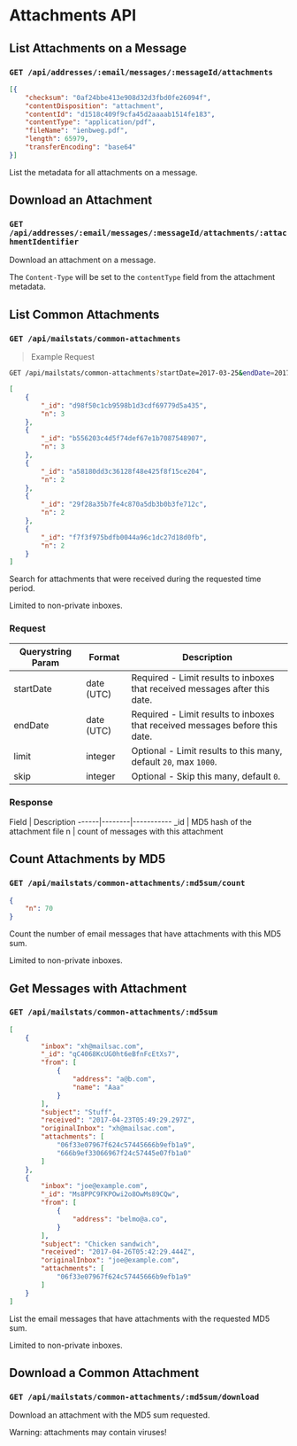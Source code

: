 # Attachments API

## List Attachments on a Message
### `GET /api/addresses/:email/messages/:messageId/attachments`

```json
[{
    "checksum": "0af24bbe413e908d32d3fbd0fe26094f",
    "contentDisposition": "attachment",
    "contentId": "d1518c409f9cfa45d2aaaab1514fe183",
    "contentType": "application/pdf",
    "fileName": "ienbweg.pdf",
    "length": 65979,
    "transferEncoding": "base64"
}]
```

List the metadata for all attachments on a message.

## Download an Attachment
### `GET /api/addresses/:email/messages/:messageId/attachments/:attachmentIdentifier`

Download an attachment on a message.

The `Content-Type` will be set to the `contentType` field from the attachment
metadata.


## List Common Attachments
### `GET /api/mailstats/common-attachments`

> Example Request

```bash
GET /api/mailstats/common-attachments?startDate=2017-03-25&endDate=2017-03-28T02:53:50.269Z&limit=100&skip=1000
```

```json
[
    {
        "_id": "d98f50c1cb9598b1d3cdf69779d5a435",
        "n": 3
    },
    {
        "_id": "b556203c4d5f74def67e1b7087548907",
        "n": 3
    },
    {
        "_id": "a58180dd3c36128f48e425f8f15ce204",
        "n": 2
    },
    {
        "_id": "29f28a35b7fe4c870a5db3b0b3fe712c",
        "n": 2
    },
    {
        "_id": "f7f3f975bdfb0044a96c1dc27d18d0fb",
        "n": 2
    }
]
```

Search for attachments that were received during the requested time period.

Limited to non-private inboxes.

### Request

Querystring Param | Format | Description
------|--------|-----------
startDate | date (UTC) | Required - Limit results to inboxes that received messages after this date.
endDate | date (UTC) | Required - Limit results to inboxes that received messages before this date.
limit | integer | Optional - Limit results to this many, default `20`, max `1000`.
skip | integer | Optional - Skip this many, default `0`.

### Response

Field | Description
------|--------|-----------
\_id | MD5 hash of the attachment file
n | count of messages with this attachment



## Count Attachments by MD5
### `GET /api/mailstats/common-attachments/:md5sum/count`

```json
{
    "n": 70
}
```

Count the number of email messages that have attachments with this MD5 sum.

Limited to non-private inboxes.

## Get Messages with Attachment
### `GET /api/mailstats/common-attachments/:md5sum`

```json
[
    {
        "inbox": "xh@mailsac.com",
        "_id": "qC4068KcUG0ht6eBfnFcEtXs7",
        "from": [
            {
                "address": "a@b.com",
                "name": "Aaa"
            }
        ],
        "subject": "Stuff",
        "received": "2017-04-23T05:49:29.297Z",
        "originalInbox": "xh@mailsac.com",
        "attachments": [
            "06f33e07967f624c57445666b9efb1a9",
            "666b9ef33066967f24c57445e07fb1a0"
        ]
    },
    {
        "inbox": "joe@example.com",
        "_id": "Ms8PPC9FKPOwi2o8OwMs89CQw",
        "from": [
            {
                "address": "belmo@a.co",
            }
        ],
        "subject": "Chicken sandwich",
        "received": "2017-04-26T05:42:29.444Z",
        "originalInbox": "joe@example.com",
        "attachments": [
            "06f33e07967f624c57445666b9efb1a9"
        ]
    }
]
```

List the email messages that have attachments with the requested MD5 sum.

Limited to non-private inboxes.


## Download a Common Attachment
### `GET /api/mailstats/common-attachments/:md5sum/download`

Download an attachment with the MD5 sum requested.

<aside class="warning">Warning: attachments may contain viruses!</aside>
